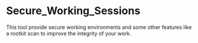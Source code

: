 # Secure_Working_Sessions
This tool provide secure working environments and some other features like a rootkit scan to improve the integrity of your work.
